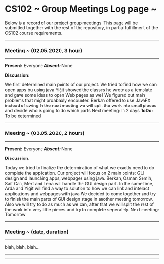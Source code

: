 # CS102 ~ Group Meetings Log page ~

Below is a record of our project group meetings. This page will be submitted together with the rest of the repository, in partial fulfillment of the CS102 course requirements.

****
### Meeting ~ (02.05.2020, 3 hour)
****
**Present:** Everyone  _**Absent:**_  None

**Discussion:** 

We first determined main points of our project.
We tried to find how we can open apps bu using java
Yiğit showed the classes he wrote as a template and gave some ideas to open Web pages as well
We figured out main problems that might proabably encounter.
Berkan offered to use JavaFX instead of swing
In the next meeting we will split the work into small pieces and decide who is going to do which parts
Next meeting: In 2 days 
**ToDo:** To be determined

****
### Meeting ~ (03.05.2020, 2 hours)
****

**Present:** Everyone  _**Absent:**_  None

**Discussion:**

Today we tried to finalize the determination of what we exactly need to do complete the application.
Our project will focus on 2 main points: GUI design and launching apps, webpages using java.
Berkan, Osman Semih, Sait Can, Mert and Lena will handle the GUI design part. 
In the same time, Arda and Yiğit will find a way to solution to how we can link and interact applications and webpages with java 
We decided to come together and try to finish the main parts of GUI design stage in another meeting tomorrow.
Also we will try to do as much as we can, after that we will split the rest of the work into very little pieces and try to complete seperately.
Next meeting: Tomorrow
****
### Meeting ~ (date, duration)
****
blah, blah, blah...

****
****
